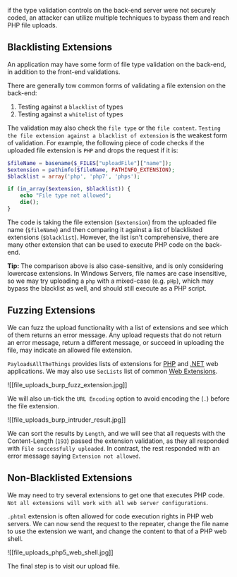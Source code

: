 if the type validation controls on the back-end server were not securely coded, an attacker can utilize multiple techniques to bypass them and reach PHP file uploads.

## Blacklisting Extensions

An application may have some form of file type validation on the back-end, in addition to the front-end validations.

There are generally tow common forms of validating a file extension on the back-end:

1. Testing against a `blacklist` of types
2. Testing against a `whitelist` of types

The validation may also check the `file type` or the `file content`. `Testing the file extension against a blacklist of extension` is the weakest form of validation. For example, the following piece of code checks if the uploaded file extension is `PHP` and drops the request if it is:
```php
$fileName = basename($_FILES["uploadFile"]["name"]);
$extension = pathinfo($fileName, PATHINFO_EXTENSION);
$blacklist = array('php', 'php7', 'phps');

if (in_array($extension, $blacklist)) {
    echo "File type not allowed";
    die();
}
```

The code is taking the file extension (`$extension`) from the uploaded file name (`$fileName`) and then comparing it against a list of blacklisted extensions (`$blacklist`). However, the list isn't comprehensive, there are many other extension that can be used to execute PHP code on the back-end.

**Tip:** The comparison above is also case-sensitive, and is only considering lowercase extensions. In Windows Servers, file names are case insensitive, so we may try uploading a `php` with a mixed-case (e.g. `pHp`), which may bypass the blacklist as well, and should still execute as a PHP script.

## Fuzzing Extensions

We can fuzz the upload functionality with a list of extensions and see which of them returns an error message. Any upload requests that do not return an error message, return a different message, or succeed in uploading the file, may indicate an allowed file extension.

`PayloadsAllTheThings` provides lists of extensions for [PHP](https://github.com/swisskyrepo/PayloadsAllTheThings/blob/master/Upload%20Insecure%20Files/Extension%20PHP/extensions.lst) and [.NET](https://github.com/swisskyrepo/PayloadsAllTheThings/tree/master/Upload%20Insecure%20Files/Extension%20ASP) web applications. We may also use `SecLists` list of common [Web Extensions](https://github.com/danielmiessler/SecLists/blob/master/Discovery/Web-Content/web-extensions.txt).

![[file_uploads_burp_fuzz_extension.jpg]]

We will also un-tick the `URL Encoding` option to avoid encoding the (`.`) before the file extension.

![[file_uploads_burp_intruder_result.jpg]]

We can sort the results by `Length`, and we will see that all requests with the Content-Length (`193`) passed the extension validation, as they all responded with `File successfully uploaded`. In contrast, the rest responded with an error message saying `Extension not allowed`.

## Non-Blacklisted Extensions

We may need to try several extensions to get one that executes PHP code. `Not all extensions will work with all web server configurations`.

`.phtml` extension is often allowed for code execution rights in PHP web servers. We can now send the request to the repeater, change the file name to use the extension we want, and change the content to that of a PHP web shell.

![[file_uploads_php5_web_shell.jpg]]

The final step is to visit our upload file.